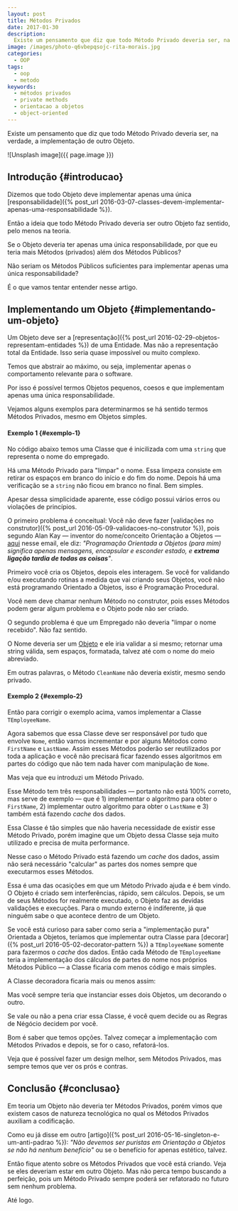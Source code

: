 ```yaml
---
layout: post
title: Métodos Privados
date: 2017-01-30
description:
  Existe um pensamento que diz que todo Método Privado deveria ser, na verdade, a implementação de outro Objeto.
image: /images/photo-q6vbepqsojc-rita-morais.jpg
categories: 
  - OOP
tags:
  - oop
  - metodo
keywords:
  - métodos privados
  - private methods
  - orientacao a objetos
  - object-oriented
---
```


Existe um pensamento que diz que todo Método Privado deveria ser, na verdade, a implementação de outro Objeto.

<!--more-->

![Unsplash image]({{ page.image }})  

## Introdução {#introducao}

Dizemos que todo Objeto deve implementar apenas uma única [responsabilidade]({% post_url 2016-03-07-classes-devem-implementar-apenas-uma-responsabilidade %}).

Então a ideia que todo Método Privado deveria ser outro Objeto faz sentido, pelo menos na teoria.

Se o Objeto deveria ter apenas uma única responsabilidade, por que eu teria mais Métodos (privados) além dos Métodos Públicos?

Não seriam os Métodos Públicos suficientes para implementar apenas uma única responsabilidade?

É o que vamos tentar entender nesse artigo.

## Implementando um Objeto {#implementando-um-objeto}

Um Objeto deve ser a [representação]({% post_url 2016-02-29-objetos-representam-entidades %}) de uma Entidade. Mas não a representação total da Entidade. Isso seria quase impossível ou muito complexo.

Temos que abstrair ao máximo, ou seja, implementar apenas o comportamento relevante para o software.

Por isso é possível termos Objetos pequenos, coesos e que implementam apenas uma única responsabilidade.

Vejamos alguns exemplos para determinarmos se há sentido termos Métodos Privados, mesmo em Objetos simples.

#### Exemplo 1 {#exemplo-1}

No código abaixo temos uma Classe que é inicilizada com uma `string` que representa o nome do empregado.

Há uma Método Privado para "limpar" o nome. Essa limpeza consiste em retirar os espaços em branco do início e do fim do nome. Depois há uma verificação se a `string` não ficou em branco no final. Bem simples.

<script src="https://gist.github.com/mdbs99/bbdc509810890ea5724a94a021f16791.js"></script>

Apesar dessa simplicidade aparente, esse código possui vários erros ou violações de princípios.

O primeiro problema é conceitual: Você não deve fazer [validações no construtor]({% post_url 2016-05-09-validacoes-no-construtor %}), pois segundo Alan Kay — inventor do nome/conceito Orientação a Objetos — [aqui](http://userpage.fu-berlin.de/~ram/pub/pub_jf47ht81Ht/doc_kay_oop_en) nesse email, ele diz: *"Programação Orientada a Objetos (para mim) significa apenas mensagens, encapsular e esconder estado, e **extrema ligação tardia de todas as coisas**"*.

Primeiro você cria os Objetos, depois eles interagem. Se você for validando e/ou executando rotinas a medida que vai criando seus Objetos, você não está programando Orientado a Objetos, isso é Programação Procedural.

Você nem deve chamar nenhum Método no construtor, pois esses Métodos podem gerar algum problema e o Objeto pode não ser criado.

O segundo problema é que um Empregado não deveria "limpar o nome recebido". Não faz sentido.

O Nome deveria ser um [Objeto](https://www.youtube.com/watch?v=nia7UqcpOAc) e ele iria validar a si mesmo; retornar uma string válida, sem espaços, formatada, talvez até com o nome do meio abreviado.

Em outras palavras, o Método `CleanName` não deveria existir, mesmo sendo privado.

#### Exemplo 2 {#exemplo-2}

Então para corrigir o exemplo acima, vamos implementar a Classe `TEmployeeName`.

Agora sabemos que essa Classe deve ser responsável por tudo que envolve `Nome`, então vamos incrementar e por alguns Métodos como `FirstName` e `LastName`. Assim esses Métodos poderão ser reutilizados por toda a aplicação e você não precisará ficar fazendo esses algoritmos em partes do código que não tem nada haver com manipulação de `Nome`.

Mas veja que eu introduzi um Método Privado.

Esse Método tem três responsabilidades — portanto não está 100% correto, mas serve de exemplo — que é 1) implementar o algoritmo para obter o `FirstName`, 2) implementar outro algoritmo para obter o `LastName` e 3) também está fazendo *cache* dos dados.

<script src="https://gist.github.com/mdbs99/a303d0bf83930fcf580aee818ee23a52.js"></script>      

Essa Classe é tão simples que não haveria necessidade de existir esse Método Privado, porém imagine que um Objeto dessa Classe seja muito utilizado e precisa de muita performance.

Nesse caso o Método Privado está fazendo um *cache* dos dados, assim não será necessário "calcular" as partes dos nomes sempre que executarmos esses Métodos.

Essa é uma das ocasições em que um Método Privado ajuda e é bem vindo. O Objeto é criado sem interferências, rápido, sem cálculos. Depois, se um de seus Métodos for realmente executado, o Objeto faz as devidas validações e execuções. Para o mundo externo é indiferente, já que ninguém sabe o que acontece dentro de um Objeto.

Se você está curioso para saber como seria a "implementação pura" Orientada a Objetos, teríamos que implementar outra Classe para [decorar]({% post_url 2016-05-02-decorator-pattern %}) a `TEmployeeName` somente para fazermos o *cache* dos dados. Então cada Método de `TEmployeeName` teria a implementação dos cálculos de partes do nome nos próprios Métodos Público — a Classe ficaria com menos código e mais simples.

A Classe decoradora ficaria mais ou menos assim:

<script src="https://gist.github.com/mdbs99/f9f7aa261bd2e317df503f974429560f.js"></script>

Mas você sempre teria que instanciar esses dois Objetos, um decorando o outro.

Se vale ou não a pena criar essa Classe, é você quem decide ou as Regras de Négócio decidem por você. 

Bom é saber que temos opções. Talvez começar a implementação com Métodos Privados e depois, se for o caso, refatorá-los.

Veja que é possível fazer um design melhor, sem Métodos Privados, mas sempre temos que ver os prós e contras.

## Conclusão {#conclusao}

Em teoria um Objeto não deveria ter Métodos Privados, porém vimos que existem casos de natureza tecnológica no qual os Métodos Privados auxiliam a codificação.

Como eu já disse em outro [artigo]({% post_url 2016-05-16-singleton-e-um-anti-padrao %}): *"Não devemos ser puristas em Orientação a Objetos se não há nenhum benefício"* ou se o benefício for apenas estético, talvez.

Então fique atento sobre os Métodos Privados que você está criando. Veja se eles deveriam estar em outro Objeto. Mas não perca tempo buscando a perfeição, pois um Método Privado sempre poderá ser refatorado no futuro sem nenhum problema.

Até logo.